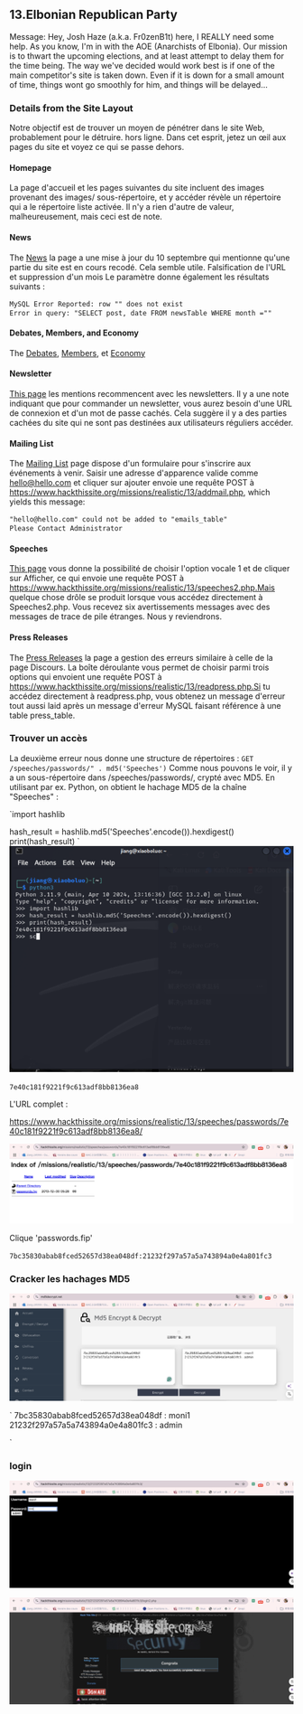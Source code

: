 ## 13.Elbonian Republican Party

Message: Hey, Josh Haze (a.k.a. Fr0zenB1t) here, I REALLY need some help. As you know, I'm in with the AOE (Anarchists of Elbonia). Our mission is to thwart the upcoming elections, and at least attempt to delay them for the time being. The way we've decided would work best is if one of the main competitor's site is taken down. Even if it is down for a small amount of time, things wont go smoothly for him, and things will be delayed...
### Details from the Site Layout
Notre objectif est de trouver un moyen de pénétrer dans le site Web, probablement pour le détruire.
hors ligne. Dans cet esprit, jetez un œil aux pages du site et voyez ce qui se passe
dehors.

#### Homepage
La page d'accueil et les pages suivantes du site incluent des images provenant des images/
sous-répertoire, et y accéder révèle un répertoire qui a le répertoire
liste activée. Il n'y a rien d'autre de valeur, malheureusement, mais ceci est de
note.

#### News
The
[News](https://www.hackthissite.org/missions/realistic/13/news.php?month=all)
la page a une mise à jour du 10 septembre qui mentionne qu'une partie du site est en cours
recodé. Cela semble utile. Falsification de l'URL et suppression d'un mois
Le paramètre donne également les résultats suivants :
```
MySQL Error Reported: row "" does not exist
Error in query: "SELECT post, date FROM newsTable WHERE month =""
```

#### Debates, Members, and Economy
The [Debates](https://www.hackthissite.org/missions/realistic/13/debates.php),
[Members](https://www.hackthissite.org/missions/realistic/13/members.php), et
[Economy](https://www.hackthissite.org/missions/realistic/13/economy.php) 

#### Newsletter
[This page](https://www.hackthissite.org/missions/realistic/13/newsletter.php)
les mentions recommencent avec les newsletters. Il y a une note indiquant que pour commander un
newsletter, vous aurez besoin d'une URL de connexion et d'un mot de passe cachés. Cela suggère
il y a des parties cachées du site qui ne sont pas destinées aux utilisateurs réguliers
accéder.
#### Mailing List
The [Mailing
List](https://www.hackthissite.org/missions/realistic/13/mailinglist.php) page
dispose d'un formulaire pour s'inscrire aux événements à venir. Saisir une adresse d'apparence valide comme
hello@hello.com et cliquer sur ajouter envoie une requête POST à
https://www.hackthissite.org/missions/realistic/13/addmail.php, which yields
this message:
```
"hello@hello.com" could not be added to "emails_table"
Please Contact Administrator
```

#### Speeches
[This page](https://www.hackthissite.org/missions/realistic/13/speeches.php)
vous donne la possibilité de choisir l'option vocale 1 et de cliquer sur Afficher, ce qui envoie
une requête POST à
https://www.hackthissite.org/missions/realistic/13/speeches2.php.Mais quelque chose
drôle se produit lorsque vous accédez directement à Speeches2.php. Vous recevez six avertissements
messages avec des messages de trace de pile étranges. Nous y reviendrons.

#### Press Releases
The [Press
Releases](https://www.hackthissite.org/missions/realistic/13/press.php) la page a
gestion des erreurs similaire à celle de la page Discours. La boîte déroulante vous permet de choisir parmi
trois options qui envoient une requête POST à
https://www.hackthissite.org/missions/realistic/13/readpress.php.Si tu
accédez directement à readpress.php, vous obtenez un message d'erreur tout aussi laid après
un message d'erreur MySQL faisant référence à une table press_table.

### Trouver un accès
La deuxième erreur nous donne une structure de répertoires :
`
GET /speeches/passwords/" . md5('Speeches')
`
Comme nous pouvons le voir, il y a un sous-répertoire dans /speeches/passwords/, crypté avec MD5. En utilisant par ex. Python, on obtient le hachage MD5 de la chaîne "Speeches" :


`import hashlib

hash_result = hashlib.md5('Speeches'.encode()).hexdigest()
print(hash_result)
`
![ex13](./images/ex13.1.png)

`7e40c181f9221f9c613adf8bb8136ea8`

L'URL complet :

https://www.hackthissite.org/missions/realistic/13/speeches/passwords/7e40c181f9221f9c613adf8bb8136ea8/

![ex13](./images/ex13.2.png)

Clique 'passwords.fip'

`7bc35830abab8fced52657d38ea048df:21232f297a57a5a743894a0e4a801fc3`

### Cracker les hachages MD5

![ex13](./images/ex13.3.png)

`
7bc35830abab8fced52657d38ea048df : moni1
21232f297a57a5a743894a0e4a801fc3 : admin

`

### login
![ex13](./images/ex13.4.png)

![ex13](./images/ex13.5.png)

